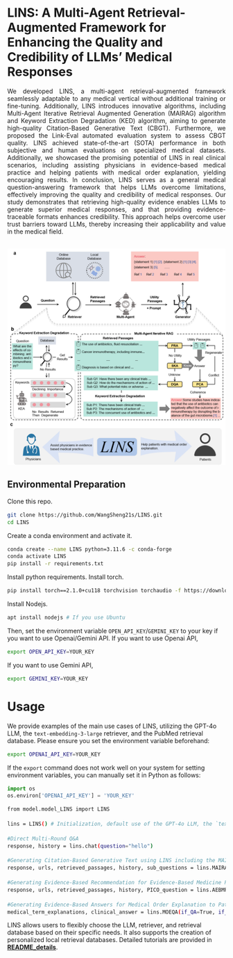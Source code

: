 <h1> LINS: A Multi-Agent Retrieval-Augmented Framework for Enhancing the Quality and Credibility of LLMs’ Medical Responses</h1>

<div align="justify">
We developed LINS, a multi-agent retrieval-augmented framework seamlessly adaptable to any medical vertical without additional training or fine-tuning. Additionally, LINS introduces innovative algorithms, including Multi-Agent Iterative Retrieval Augmented Generation (MAIRAG) algorithm and Keyword Extraction Degradation (KED) algorithm, aiming to generate high-quality Citation-Based Generative Text (CBGT). Furthermore, we proposed the Link-Eval automated evaluation system to assess CBGT quality. LINS achieved state-of-the-art (SOTA) performance in both subjective and human evaluations on specialized medical datasets. Additionally, we showcased the promising potential of LINS in real clinical scenarios, including assisting physicians in evidence-based medical practice and helping patients with medical order explanation, yielding encouraging results. In conclusion, LINS serves as a general medical question-answering framework that helps LLMs overcome limitations, effectively improving the quality and credibility of medical responses. Our study demonstrates that retrieving high-quality evidence enables LLMs to generate superior medical responses, and that providing evidence-traceable formats enhances credibility. This approach helps overcome user trust barriers toward LLMs, thereby increasing their applicability and value in the medical field.
</div>

<br>

![paper](./assets/LINS.png)


## Environmental Preparation

Clone this repo.
```bash
git clone https://github.com/WangSheng21s/LINS.git
cd LINS
```

Create a conda environment and activate it.
```bash
conda create --name LINS python=3.11.6 -c conda-forge
conda activate LINS
pip install -r requirements.txt
```

Install python requirements.
Install torch.

```bash
pip install torch==2.1.0+cu118 torchvision torchaudio -f https://download.pytorch.org/whl/cu118/torch_stable.html
```

Install Nodejs.

```bash
apt install nodejs # If you use Ubuntu
```

Then, set the environment variable `OPEN_API_KEY`/`GEMINI_KEY` to your key if you want to use Openai/Gemini API.
If you want to use Openai API,
```bash
export OPEN_API_KEY=YOUR_KEY
```

If you want to use Gemini API,
```bash
export GEMINI_KEY=YOUR_KEY
```


# Usage 
We provide examples of the main use cases of LINS, utilizing the GPT-4o LLM, the `text-embedding-3-large` retriever, and the PubMed retrieval database. Please ensure you set the environment variable beforehand: 
```bash
export OPENAI_API_KEY=YOUR_KEY
```
If the `export` command does not work well on your system for setting environment variables, you can manually set it in Python as follows:

```python
import os
os.environ['OPENAI_API_KEY'] = 'YOUR_KEY'
```
```bash
from model.model_LINS import LINS

lins = LINS() # Initialization, default use of the GPT-4o LLM, the `text-embedding-3-large` retriever, and the PubMed retrieval database.

#Direct Multi-Round Q&A
response, history = lins.chat(question="hello") 

#Generating Citation-Based Generative Text using LINS including the MAIRAG and KED algorithm
response, urls, retrieved_passages, history, sub_questions = lins.MAIRAG(question="For Parkinson's disease, whether prasinezumab showed greater benefits on motor signs progression in prespecified subgroups with faster motor progression?")

#Generating Evidence-Based Recommendation for Evidence-Based Medicine Practice
response, urls, retrieved_passages, history, PICO_question = lins.AEBMP(PICO_question="For Parkinson's disease, whether prasinezumab showed greater benefits on motor signs progression in prespecified subgroups with faster motor progression?", if_guidelines=False, patient_information="A 76-year-old female patient was admitted to the hospital due to \"numbness in the left lower limb for 1 year and involuntary tremors in the right lower limb for more than 3 months.\" The patient reported experiencing numbness in the left lower limb a year ago without any apparent trigger, for which no specific treatment was administered. Three months ago, she began experiencing involuntary tremors in the right lower limb without any apparent cause. The tremors intensified during moments of mental tension or emotional excitement and eased during sleep. Tremors were also observed in the right upper limb when holding objects, accompanied by difficulty initiating walking, feelings of fatigue, and memory decline, primarily affecting recent memory. She reported no additional symptoms, such as decreased sense of smell, shortness of breath, chest tightness, frequent nightmares, suspiciousness, or limb numbness. The patient sought medical attention at a local hospital, where she was diagnosed with \"Parkinson's disease\" and prescribed \"Tasud 50 mg, three times daily.\" Two months ago, she experienced a coma after taking the medication, with no response to external stimuli, and was urgently taken to the local hospital, where her blood glucose level was measured at 1.4 mmol/L. Her condition improved after receiving appropriate symptomatic treatment. She is currently taking \"Madopar 125 mg, three times daily\" regularly, is able to perform fine motor tasks adequately, and can manage daily activities independently. Since the onset of her illness, she has had a generally stable mental state, with a normal appetite, good sleep, bowel movements every 2-3 days, normal urination, and no significant changes in body weight.")

#Generating Evidence-Based Answers for Medical Order Explanation to Patients
medical_term_explanations, clinical_answer = lins.MOEQA(if_QA=True, if_explanation=True, question="What causes ischemic bowel disease?", explain_text="Preliminary Diagnosis: Ischemic Bowel Disease.\nManagement: Instructed patient to rest in bed, avoid stress, keep nil by mouth, provide continuous oxygen inhalation, fluid replacement to maintain water and electrolyte balance, use papaverine hydrochloride to relieve spasms and pain, dilate blood vessels to maintain blood flow, and observe symptoms the next day.", patient_information="Gender: Female, Age: 53 years\nChief Complaint: Admitted for \"recurrent abdominal pain and bloating for over 2 years.\"\nCurrent Illness History: The patient experienced abdominal pain 2 years ago, especially under the xiphoid process, presenting as intermittent dull pain and discomfort, with episodes lasting variable durations, aggravated after a full meal, accompanied by bloating, bitter mouth, fatigue, without cough or sputum, chills, or fever. Local hospital's gastroscopy diagnosed chronic gastritis, treated with oral Zhi Shu Kuang Zhong Capsules, Domperidone Tablets, etc. with symptoms improving occasionally but easily recurring. Four days ago, a broad-based polyp about 0.6 cm in diameter was found in the hepatic flexure and removed with endoscopic clipping, with no abnormalities observed in the rest of the colon and rectum; on the first postoperative day, the patient experienced abdominal cramps and frequent bloody stools.\nPast History: No history of hypertension, diabetes, coronary artery disease; no drug or food allergies, no history of ulcerative colitis or Crohn's disease, no history of hematological diseases.\nPhysical Examination: Pulse 71/min, Respiration 20/min, Blood pressure 120/80 mmHg (1 mmHg=0.133 kPa). Abdomen flat, no gastrointestinal shape or peristaltic wave observed, no abdominal wall varicosities, whole abdomen soft, tenderness under xiphoid and around navel, no rebound tenderness or muscle tension, liver and spleen not palpable below ribs. Murphy sign negative. Whole abdomen without palpable mass, shifting dullness negative, no knocking pain in liver and kidney areas, bowel sounds 4/min.\nAuxiliary Examination: No abnormalities in routine blood tests and coagulation function tests. Colonoscopy: diffuse dark red and purplish-red changes in descending colon and sigmoid colon mucosa, significant swelling with multiple patchy erosions and irregular shallow ulcers, bruising; observation of post-polypectomy site revealed a clip device in place, no bleeding points found; Abdominal enhanced CT: swelling of the descending and sigmoid colon with multiple small blood vessels showing around normally contrasting bowel segments, abdominal vascular CTA showed clear mesenteric artery and major branches, no thrombosis or significant stenosis noted.\nPreliminary Diagnosis: Ischemic Bowel Disease.\nManagement: Instructed patient to rest in bed, avoid stress, keep nil by mouth, provide continuous oxygen inhalation, fluid replacement to maintain water and electrolyte balance, use papaverine hydrochloride to relieve spasms and pain, dilate blood vessels to maintain blood flow, and observe symptoms the next day.")
```

LINS allows users to flexibly choose the LLM, retriever, and retrieval database based on their specific needs. It also supports the creation of personalized local retrieval databases. Detailed tutorials are provided in [**README_details**](./README_details.md).
